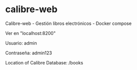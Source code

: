 # calibre-web
Calibre-web - Gestión libros electrónicos - Docker compose


Ver en "localhost:8200"

Usuario: admin

Contraseña: admin123

Location of Calibre Database: /books



